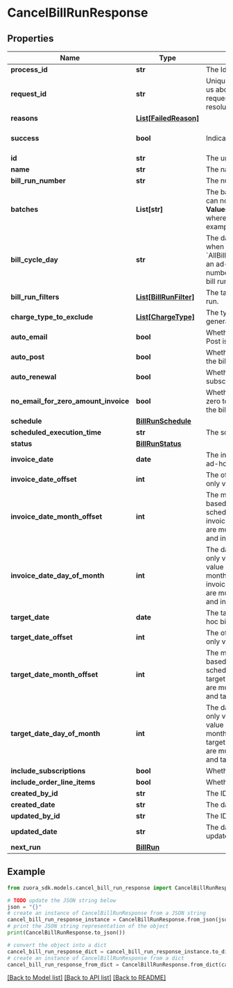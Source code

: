 # CancelBillRunResponse


## Properties

Name | Type | Description | Notes
------------ | ------------- | ------------- | -------------
**process_id** | **str** | The Id of the process that handle the operation.  | [optional] 
**request_id** | **str** | Unique request identifier. If you need to contact us about a specific request, providing the request identifier will ensure the fastest possible resolution.  | [optional] 
**reasons** | [**List[FailedReason]**](FailedReason.md) |  | [optional] 
**success** | **bool** | Indicates whether the call succeeded.  | [optional] [default to True]
**id** | **str** | The unique ID of the bill run.  | [optional] 
**name** | **str** | The name of the bill run.  | [optional] 
**bill_run_number** | **str** | The number of the bill run.  | [optional] 
**batches** | **List[str]** | The batch of accounts for this bill run, this field can not exist with &#x60;billRunFilters&#x60; together.   **Values:** &#x60;AllBatches&#x60; or an array of &#x60;Batch&#x60;*n* where *n* is a number between 1 and 50, for example, &#x60;Batch7&#x60;. | [optional] 
**bill_cycle_day** | **str** | The day of the bill cycle, this field is only valid when &#x60;batches&#x60; is specified.   **Values:**   - &#x60;AllBillCycleDays&#x60; or one of numbers 1 - 31 for an ad-hoc bill run  - &#x60;AllBillCycleDays&#x60;, one of numbers 1 - 31, or &#x60;AsRunDay&#x60; for a scheduled bill run | [optional] 
**bill_run_filters** | [**List[BillRunFilter]**](BillRunFilter.md) | The target account or subscriptions for this bill run.  | [optional] 
**charge_type_to_exclude** | [**List[ChargeType]**](ChargeType.md) | The types of the charges to be excluded from the generation of billing documents. | [optional] 
**auto_email** | **bool** | Whether to automatically send emails after Auto-Post is complete.  | [optional] 
**auto_post** | **bool** | Whether to automatically post the bill run after the bill run is created. | [optional] 
**auto_renewal** | **bool** | Whether to automatically renew auto-renew subscriptions that are up for renewal. | [optional] 
**no_email_for_zero_amount_invoice** | **bool** | Whether to suppress emails for invoices with zero total amount generated in this bill run after the bill run is complete. | [optional] 
**schedule** | [**BillRunSchedule**](BillRunSchedule.md) |  | [optional] 
**scheduled_execution_time** | **str** | The scheduled execution time for a bill run.  | [optional] 
**status** | [**BillRunStatus**](BillRunStatus.md) |  | [optional] 
**invoice_date** | **date** | The invoice date for this bill run, only valid for ad-hoc bill runs.  | [optional] 
**invoice_date_offset** | **int** | The offset compared to bill run execution date, only valid for scheduled bill runs. | [optional] 
**invoice_date_month_offset** | **int** | The month offset of invoice date for this bill run based on run date, only valid for monthly scheduled bill runs. invoiceDateOffset and invoiceDateMonthOffset/invoiceDateDayOfMonth are mutually exclusive. invoiceDateMonthOffset and invoiceDateDayOfMonth coexist.  | [optional] 
**invoice_date_day_of_month** | **int** | The day of month of invoice date for this bill run, only valid for monthly scheduled bill runs. The value is between 1 and 31, where 31 &#x3D; end-of-month. invoiceDateOffset and invoiceDateMonthOffset/invoiceDateDayOfMonth are mutually exclusive. invoiceDateMonthOffset and invoiceDateDayOfMonth coexist.  | [optional] 
**target_date** | **date** | The target date for this bill run, only valid for ad-hoc bill runs.  | [optional] 
**target_date_offset** | **int** | The offset compared to bill run execution date, only valid for scheduled bill runs. | [optional] 
**target_date_month_offset** | **int** | The month offset of target date for this bill run based on run date, only valid for monthly scheduled bill runs. targetDateOffset and targetDateMonthOffset/targetDateDayOfMonth are mutually exclusive. targetDateMonthOffset and targetDateDayOfMonth coexist.  | [optional] 
**target_date_day_of_month** | **int** | The day of month of target date for this bill run, only valid for monthly scheduled bill runs. The value is between 1 and 31, where 31 &#x3D; end-of-month. targetDateOffset and targetDateMonthOffset/targetDateDayOfMonth are mutually exclusive. targetDateMonthOffset and targetDateDayOfMonth coexist.  | [optional] 
**include_subscriptions** | **bool** | Whether to bill subscriptions.  | [optional] 
**include_order_line_items** | **bool** | Whether to bill order line items.  | [optional] 
**created_by_id** | **str** | The ID of the user who created the bill run.  | [optional] 
**created_date** | **str** | The date and time when the bill run was created.  | [optional] 
**updated_by_id** | **str** | The ID of the user who last updated the bill run.  | [optional] 
**updated_date** | **str** | The date and time when the bill run was last updated.  | [optional] 
**next_run** | [**BillRun**](BillRun.md) |  | [optional] 

## Example

```python
from zuora_sdk.models.cancel_bill_run_response import CancelBillRunResponse

# TODO update the JSON string below
json = "{}"
# create an instance of CancelBillRunResponse from a JSON string
cancel_bill_run_response_instance = CancelBillRunResponse.from_json(json)
# print the JSON string representation of the object
print(CancelBillRunResponse.to_json())

# convert the object into a dict
cancel_bill_run_response_dict = cancel_bill_run_response_instance.to_dict()
# create an instance of CancelBillRunResponse from a dict
cancel_bill_run_response_from_dict = CancelBillRunResponse.from_dict(cancel_bill_run_response_dict)
```
[[Back to Model list]](../README.md#documentation-for-models) [[Back to API list]](../README.md#documentation-for-api-endpoints) [[Back to README]](../README.md)


